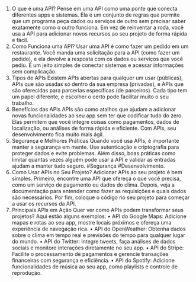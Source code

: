 1. O que é uma API?
Pense em uma API como uma ponte que conecta diferentes apps e sistemas. Ela é um conjunto de regras que permite que um programa peça dados ou serviços de outro sem precisar saber exatamente como o outro funciona. Em vez de reinventar a roda, você usa a API para adicionar novos recursos ao seu projeto de forma rápida e fácil.
2. Como Funciona uma API?
Usar uma API é como fazer um pedido em um restaurante. Você manda uma solicitação para a API (como fazer um pedido), e ela devolve a resposta com os dados ou serviços que você pediu. É um jeito simples de conectar sistemas e acessar informações sem complicação. 
3. Tipos de APIs
Existem APIs abertas para qualquer um usar (públicas), APIs que são usadas só dentro da sua empresa (privadas), e APIs que são oferecidas para parcerias específicas (de parceiros). Cada tipo tem um papel diferente, e escolher o certo pode facilitar muito o seu trabalho. 
4. Benefícios das APIs
APIs são como atalhos que ajudam a adicionar novas funcionalidades ao seu app sem ter que codificar tudo do zero. Elas permitem que você integre coisas como pagamentos, dados de localização, ou análises de forma rápida e eficiente. Com APIs, seu desenvolvimento fica muito mais ágil. 
5. Segurança e Melhores Práticas
Quando você usa APIs, é importante manter a segurança em mente. Use autenticação e criptografia para proteger dados e evite problemas. Além disso, boas práticas como limitar quantas vezes alguém pode usar a API e validar as entradas ajudam a manter tudo seguro. #Segurança #Desenvolvimento.
6. Como Usar APIs no Seu Projeto?
Adicionar APIs ao seu projeto é bem simples. Primeiro, encontre uma API que ofereça o que você precisa, como um serviço de pagamento ou dados do clima. Depois, veja a documentação para entender como fazer as requisições e quais dados são necessários. Por fim, coloque o código no seu projeto para começar a usar os recursos da API. 
7. Principais APIs em Ação
Quer ver como APIs podem transformar seus projetos? Aqui estão alguns exemplos:
•	API do Google Maps: Adicione mapas e rotas ao seu app, mostre locais próximos e ofereça uma experiência de navegação rica.
•	API do OpenWeather: Obtenha dados sobre o clima em tempo real e previsões do tempo para qualquer lugar do mundo.
•	API do Twitter: Integre tweets, faça análises de dados sociais e monitore interações diretamente no seu app.
•	API do Stripe: Facilite o processamento de pagamentos e gerencie transações financeiras com segurança e eficiência.
•	API do Spotify: Adicione funcionalidades de música ao seu app, como playlists e controle de reprodução.
